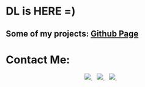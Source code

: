 # DL is HERE =)
## Some of my projects: <a href="http://ahmadrezadl.github.io">Github Page</a><br>


# Contact Me:
<p align='center'>
  
  <a href="https://www.telegram.me/ahmadrezadl">
    <img src="https://img.shields.io/badge/Telegram-2CA5E0?style=for-the-badge&logo=telegram&logoColor=white" />
  </a>&nbsp;&nbsp;
  <a href="mailto:ahmadrezakml@gmail.com">
    <img src="https://img.shields.io/badge/Gmail-D14836?style=for-the-badge&logo=gmail&logoColor=white" />
  </a>&nbsp;&nbsp;
  <a href="https://instagram.com/ahmadrezadl">
    <img src="https://img.shields.io/badge/instagram-%23E4405F.svg?&style=for-the-badge&logo=instagram&logoColor=white" />        
  </a>&nbsp;&nbsp;
  
  
</p>
